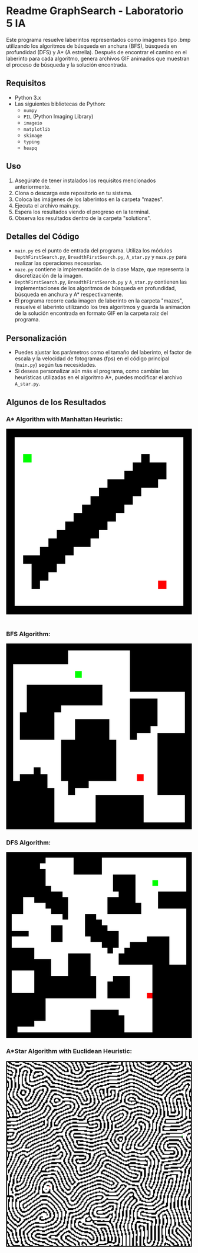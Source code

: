 # Readme GraphSearch - Laboratorio 5 IA

Este programa resuelve laberintos representados como imágenes tipo .bmp utilizando los algoritmos de búsqueda en anchura (BFS), búsqueda en profundidad (DFS) y A* (A estrella). Después de encontrar el camino en el laberinto para cada algoritmo, genera archivos GIF animados que muestran el proceso de búsqueda y la solución encontrada.

## Requisitos
- Python 3.x
- Las siguientes bibliotecas de Python:
  - `numpy`
  - `PIL` (Python Imaging Library)
  - `imageio`
  - `matplotlib`
  - `skimage`
  - `typing`
  - `heapq`

## Uso
1. Asegúrate de tener instalados los requisitos mencionados anteriormente.
2. Clona o descarga este repositorio en tu sistema.
3. Coloca las imágenes de los laberintos en la carpeta "mazes".
4. Ejecuta el archivo main.py.
5. Espera los resultados viendo el progreso en la terminal.
6. Observa los resultados dentro de la carpeta "solutions".

## Detalles del Código
- `main.py` es el punto de entrada del programa. Utiliza los módulos `DepthFirstSearch.py`, `BreadthFirstSearch.py`, `A_star.py` y `maze.py` para realizar las operaciones necesarias.
- `maze.py` contiene la implementación de la clase Maze, que representa la discretización de la imagen.
- `DepthFirstSearch.py`, `BreadthFirstSearch.py` y `A_star.py` contienen las implementaciones de los algoritmos de búsqueda en profundidad, búsqueda en anchura y A* respectivamente.
- El programa recorre cada imagen de laberinto en la carpeta "mazes", resuelve el laberinto utilizando los tres algoritmos y guarda la animación de la solución encontrada en formato GIF en la carpeta raíz del programa.

## Personalización
- Puedes ajustar los parámetros como el tamaño del laberinto, el factor de escala y la velocidad de fotogramas (fps) en el código principal (`main.py`) según tus necesidades.
- Si deseas personalizar aún más el programa, como cambiar las heurísticas utilizadas en el algoritmo A*, puedes modificar el archivo `A_star.py`.

## Algunos de los Resultados
### A* Algorithm with Manhattan Heuristic:
![](https://github.com/LeivaDiego/Laboratorio5_IA/blob/main/Lab5/solutions/maze1_A_Star_man.gif) ![]()
### BFS Algorithm:
![](https://github.com/LeivaDiego/Laboratorio5_IA/blob/main/Lab5/solutions/maze2_BFS.gif)
### DFS Algorithm:
![](https://github.com/LeivaDiego/Laboratorio5_IA/blob/main/Lab5/solutions/maze3_DFS.gif)
### A*Star Algorithm with Euclidean Heuristic:
![](https://github.com/LeivaDiego/Laboratorio5_IA/blob/main/Lab5/solutions/maze4_A_Star_eucl.gif)

